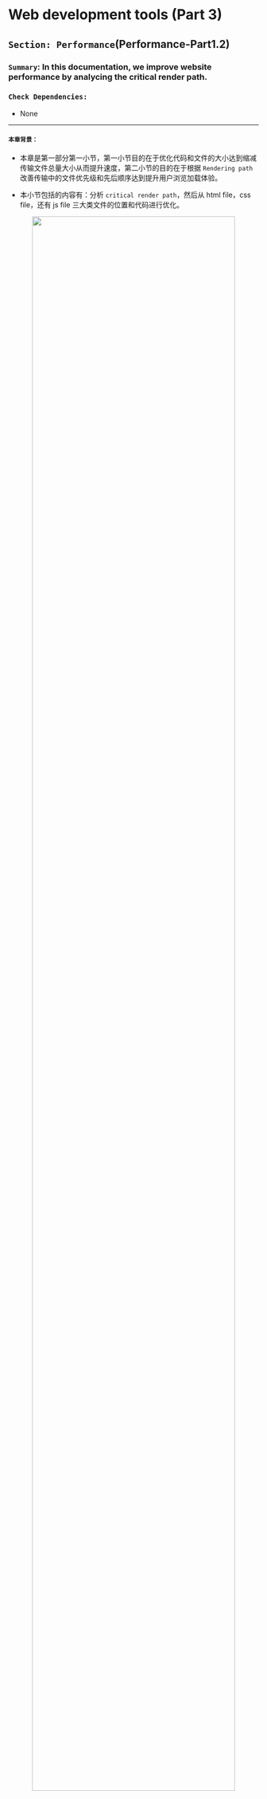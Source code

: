 # Web development tools (Part 3)

## `Section: Performance`(Performance-Part1.2)

### `Summary`: In this documentation, we improve website performance by analycing the critical render path.

### `Check Dependencies:`

- None

------------------------------------------------------------

#### `本章背景：`
- 本章是第一部分第一小节，第一小节目的在于优化代码和文件的大小达到缩减传输文件总量大小从而提升速度，第二小节的目的在于根据 `Rendering path` 改善传输中的文件优先级和先后顺序达到提升用户浏览加载体验。

- 本小节包括的内容有：分析 `critical render path`，然后从 html file，css file，还有 js file 三大类文件的位置和代码进行优化。

<p align="center">
<img src="../assets/w18.png" width=90%>
</p>

------------------------------------------------------------

### `Brief Contents & codes position`
- 3.1 Optimize html file.
- 3.2 Optimize css file.
- 3.3 Optimize js file.
- 3.4 Tools to check website performance.

<p align="center">
<img src="../assets/w17.png" width=90%>
</p>

<p align="center">
<img src="../assets/w16.png" width=90%>
</p>

------------------------------------------------------------

### `Step1: Optimize html file`

A. 正常相对静态的网页的优化规则是使用`普通型`或者`defer型`，如果使用`普通型`则把 js 文件放在最后，css 文件放在前面；如果使用`defer型`，则 js 文件的位置不需要讲究。

B. 当然这种情况只对于相对静态的网页而言，相对动态一点的需要马上执行 js 文件的话就可以考虑`普通型`或者`async型`。

__`Location: ./example1.2/index.html`__

```html
<!DOCTYPE html>
<html lang="en-us">
  <head>
    <!--  App Title  -->
    <title>Keiko Corp</title>
    <!--  App Description  -->
    <meta charset="utf-8">
    <meta name="viewport" content="width=device-width, initial-scale=1.0, minimum-scale=1.0" />

    <link rel="stylesheet" type="text/css" href="css/bootstrap.css"/>
    <link rel="stylesheet" type="text/css" href="css/owl.transitions.css"/>
    <link rel="stylesheet" type="text/css" href="css/owl.carousel.css"/>
    <link rel="stylesheet" type="text/css" href="css/animate.css"/>
    <link rel="stylesheet" type="text/css" href="css/main.css"/>
    
  </head>
  <body>

    <!--  Header Section  -->
    <header>
      <div class="container">
        <div class="logo pull-left animated wow fadeInLeft">
          <img class="logo-image" src="img/logo.png" alt="" title="">
        </div>


        <nav class="pull-left">
          <ul class="list-unstyled">
            <li class="animated wow fadeInLeft" data-wow-delay="0s"><a href="#about">About</a></li>
            <li class="animated wow fadeInLeft" data-wow-delay=".1s"><a href="#app_features">Features</a></li>
            <li class="animated wow fadeInLeft" data-wow-delay=".2s"><a href="#testimonials">Testimonials</a></li>
          </ul>
        </nav>

        <div class="social pull-right">
          <ul class="list-unstyled">
            <li class="animated wow fadeInRight" data-wow-delay=".2s"><a href="#"><img src="img/facebook.png" alt="" title=""></a></li>
            <li class="animated wow fadeInRight" data-wow-delay=".1s"><a href="#"><img src="img/twitter.png" alt="" title=""></a></li>
            <li class="animated wow fadeInRight" data-wow-delay="0s"><a href="#"><img src="img/google.png" alt="" title=""></a></li>
          </ul>
        </div>

        <span class="burger_icon">menu</span>
      </div>
    </header>
    <!--  End Header Section  -->






    <!--  Hero Section  -->
    <section class="hero" id="hero">
      <div class="container">
        <div class="caption">
          <h1 class="text-uppercase  animated wow fadeInLeft">Creators of Robofriends and SmartBrain</h1>
          <p class="enhance text-lowercase  animated wow fadeInLeft">Developers of the future, building for today</p>

          <a href="https://github.com/aneagoie/robofriends" class="app_store_btn text-uppercase animated wow fadeInLeft">
            <i class="android_icon"></i>
            <span>Robofriends</span>
          </a>

          <a href="https://github.com/aneagoie/smart-brain" class="app_store_btn text-uppercase animated wow fadeInLeft">
            <i class="iphone_icon"></i>
            <span>SmartBrain</span>
          </a>
        </div>
      </div>
    </section>
    <!--  End Hero Section  -->






    <!--  Featured On Section  -->
    <section class="featured_on">
      <div class="container">
        <ul class="list-unstyled text-center clearfix">
          <li class="col-xs-6 col-sm-6 col-md-3 animated wow fadeInDown">
            <img src="img/google_logo.png" alt="" title="">
          </li>
          <li class="col-xs-6 col-sm-6 col-md-3 animated wow fadeInDown" data-wow-delay=".2s">
            <img src="img/facebook_logo.png" alt="" title="">
          </li>
          <li class="col-xs-6 col-sm-6 col-md-3 animated wow fadeInDown" data-wow-delay=".3s">
            <img src="img/yahoo_logo.png" alt="" title="">
          </li>
          <li class="col-xs-6 col-sm-6 col-md-3 animated wow fadeInDown" data-wow-delay=".4s">
            <img src="img/paypal_logo.png" alt="" title="">
          </li>
        </ul>
      </div>
    </section>
    <!--  End Featured On Section  -->






    <!--  About Section  -->
    <section class="about" id="about">
      <div class="container">
        <div class="row">
          <div class="col-md-6 text-center animated wow fadeInLeft">
            <div class="iphone">
              <img src="img/iphone.png" alt="" titl="">
            </div>
          </div>
          <div class="col-md-6 animated wow fadeInRight">
            <div class="features_list">
              <h1 class="text-uppercase">The Greatest Products Ever Created</h1>
              <p>Seuismod ligula ipsum vulputate tellus quisque dictum tortor at purus faucibus tincidunt, pellentesque habitant morbi tristique senectus et netus et malesuada fames ac turpis egestas. </p>
              <ul class="list-unstyled">
                <li class="camera_icon">
                  <span>Euismod ligula ipsum vulputate tellus.</span>
                </li>
                <li class="video_icon">
                  <span>Morbi non efficitur nibh sit amet est eros.</span>
                </li>
                <li class="eye_icon">
                  <span>Fusce faucibus ante liberonec luctus egestas.</span>
                </li>
                <li class="pic_icon">
                  <span>Quisque pretium malesuada ornare.</span>
                </li>
                <li class="loc_icon">
                  <span>Cras interdum vestibulum dolor.</span>
                </li>
              </ul>

              <a href="#" class="app_store_btn text-uppercase" id="play_video" data-video="https://www.youtube.com/watch?v=sCX_YMPuJGA?autoplay=1&showinfo=0">
                <i class="play_icon"></i>
                <span>About Video</span>
              </a>
              <a href="#hero" class="app_link">Get the app</a>
            </div>
          </div>
        </div>
      </div>

      <div class="about_video show_video">
        <a href="" class="close_video"></a>
      </div>
    </section>
    <!--  End About Section  -->






    <!--  App Features Section  -->
    <section class="app_features" id="app_features">
      <div class="container">

        <div class="row text-center">
          <div class="col-sm-4 col-md-4 details animated wow fadeInDown" data-wow-delay="0s">
            <img src="img/f_icon1.png" alt="" title="">
            <h1 class="text-uppercase">malesuada fames turpis.</h1>
            <p class="text-lowercase">vel ultrices mauris libero id diam. Vivamus tellus sagittis facilisis nisi quis mollis risus quisque ultrices elit.</p>
          </div>
          <div class="col-sm-4 col-md-4 details animated wow fadeInDown" data-wow-delay=".1s">
            <img src="img/f_icon2.png" alt="" title="">
            <h1 class="text-uppercase">malesuada fames turpis.</h1>
            <p class="text-lowercase">vel ultrices mauris libero id diam. Vivamus tellus sagittis facilisis nisi quis mollis risus quisque ultrices elit.</p>
          </div>
          <div class="col-sm-4 col-md-4 details animated wow fadeInDown" data-wow-delay=".2s">
            <img src="img/f_icon3.png" alt="" title="">
            <h1 class="text-uppercase">malesuada fames turpis.</h1>
            <p class="text-lowercase">vel ultrices mauris libero id diam. Vivamus tellus sagittis facilisis nisi quis mollis risus quisque ultrices elit.</p>
          </div>
        </div>
        <div class="row text-center">
          <div class="col-sm-4 col-md-4 details animated wow fadeInDown" data-wow-delay="0s">
            <img src="img/f_icon4.png" alt="" title="">
            <h1 class="text-uppercase">malesuada fames turpis.</h1>
            <p class="text-lowercase">vel ultrices mauris libero id diam. Vivamus tellus sagittis facilisis nisi quis mollis risus quisque ultrices elit.</p>
          </div>
          <div class="col-sm-4 col-md-4 details animated wow fadeInDown" data-wow-delay=".1s">
            <img src="img/f_icon5.png" alt="" title="">
            <h1 class="text-uppercase">malesuada fames turpis.</h1>
            <p class="text-lowercase">vel ultrices mauris libero id diam. Vivamus tellus sagittis facilisis nisi quis mollis risus quisque ultrices elit.</p>
          </div>
          <div class="col-sm-4 col-md-4 details animated wow fadeInDown" data-wow-delay=".2s">
            <img src="img/f_icon6.png" alt="" title="">
            <h1 class="text-uppercase">malesuada fames turpis.</h1>
            <p class="text-lowercase">vel ultrices mauris libero id diam. Vivamus tellus sagittis facilisis nisi quis mollis risus quisque ultrices elit.</p>
          </div>
        </div>

      </div>
    </section>
    <!--  And App Features Section  -->






    <!--  Testimonials Section  -->
    <section class="testimonials animated wow fadeIn" id="testimonials" data-wow-duration="2s">
      <div class="container">
        <div class="testimonials_list">

          <ul class="list-unstyled text-center slides clearfix" id="tslider">
            <li>
              <blockquote>
                <p>Integer pharetra tellus varius, dictum erat vel, maximus tellus. Sed vitae auctor ipsum. Aliquam luctus erat nec pulvinar vehicula donec congue tortor eget sem condimentum, ut tempor massa porttitor. Praesent tincidunt mi orci  in sollicitudin mi dapibus dapibus pellentesque habitant morbi tristique senectus et malesuada fames turpis egestas.</p>
                <span class="author text-uppercase">John Doe</span>
                <span class="job">Full Stack developer</span>

              </blockquote>
            </li>

            <li>
              <blockquote>
                <p>Integer pharetra tellus varius, dictum erat vel, maximus tellus. Sed vitae auctor ipsum. Aliquam luctus erat nec pulvinar vehicula donec congue tortor eget sem condimentum, ut tempor massa porttitor. Praesent tincidunt mi orci  in sollicitudin mi dapibus dapibus pellentesque habitant morbi tristique senectus et malesuada fames turpis egestas.</p>
                <span class="author text-uppercase">Alex Fredy</span>
                <span class="job">Javascript developer</span>

              </blockquote>
            </li>

            <li>
              <blockquote>
                <p>Integer pharetra tellus varius, dictum erat vel, maximus tellus. Sed vitae auctor ipsum. Aliquam luctus erat nec pulvinar vehicula donec congue tortor eget sem condimentum, ut tempor massa porttitor. Praesent tincidunt mi orci  in sollicitudin mi dapibus dapibus pellentesque habitant morbi tristique senectus et malesuada fames turpis egestas.</p>
                <span class="author text-uppercase">Sara Aliba</span>
                <span class="job">Web Designer</span>

              </blockquote>
            </li>
          </ul>
          <div id="slider_nav">
            <div id="prev_arrow"></div>
            <div id="next_arrow"></div>
          </div>
        </div>
      </div>
    </section>
    <!--  End Testimonials Section  -->






    <!--  Email Subscription Section  -->
    <section class="sub_box">
      <p class="cta_text animated wow fadeInDown">We're hiring. Join Our company!</p>
      <form action="#" metohd="post" class="animated wow fadeIn" data-wow-duration="2s" id="submit_form">
        <input type="email" id="mc-email" placeholder="Enter your email"/>
        <button type="submit" id="mc_submit">
          <i class="icon"></i>
        </button>
      </form>
      <div class="message" id="error_msg">Please Enter A Valid Email.</div>
      <div class="message" id="success_msg">Thank You For Your Subscription.</div>
    </section>
    <!--  End Email Subscription Section  -->






    <!--  Footer Section  -->
    <footer>
      <ul class="list-unstyled list-inline app_platform">
        <li class="animated wow fadeInDown" data-wow-delay="0s">
          <a href=""><img src="img/android_icon.png" alt="" title=""></a>
        </li>
        <li class="animated wow fadeInDown" data-wow-delay=".1s">
          <a href=""><img src="img/ios_icon.png" alt="" title=""></a>
        </li>
        <li class="animated wow fadeInDown" data-wow-delay=".2s">
          <a href=""><img src="img/windows_icon.png" alt="" title=""></a>
        </li>
      </ul>
      <p class="copyright animated wow fadeIn" data-wow-duration="2s"> <strong>Pixelhint</strong>
    </footer>
    <!--  End Footer Section  -->


    <script type="text/javascript" src="js/jquery.js"></script>
    <script type="text/javascript" src="js/ajaxchimp.js"></script>

    <script type="text/javascript" src="js/owl.carousel.min.js"></script>
    <script type="text/javascript" src="js/wow.js"></script>
    <script type="text/javascript" src="js/parallax.js"></script>
    <script type="text/javascript" src="js/nicescroll.js"></script>
    <script type="text/javascript" src="js/main.js"></script>
    <script type="text/javascript" src="js/scrollTo.js"></script>

  </body>
</html>
```

#### `Comment:`
1. Load style tag in the <head>.
2. Load script right before </body>.

### `Step2: Optimize css file.`

1. Above the fold loading. (把次要的 css 文件放在后台下载执行)。
__`Location: ./example1.2/index.html`__

```html
<body>
  <!-- ... -->

  <script type="text/javascript">
    const loadStyleSheet = src => {
      if (document.createStyleSheet) {
        document.createStyleSheet(src);
      } else {
        const stylesheet = document.createElement('link');
        stylesheet.href = src;
        stylesheet.type = 'text/css';
        stylesheet.rel = 'stylesheet';
        document.getElementsByTagName('head')[0].appendChild(stylesheet);
      }
    }
    window.onload = function () {
      console.log('window done');
      loadStyleSheet('./css/styleTest.css');
    }
  </script>
  
</body>
```

2. Media Attributes. (加载的 css 文件根据浏览器大小进行针对下载)。

```html
<head>
  <link rel="stylesheet" href="./css/styleTest2.css" media="only screen and (min-width:500px)">
<head>
```

#### `Comment:`
1. Only load whatever is needed, check each css file. (减少加载无用的语句和文件)
2. Above the fold loading.（重要的首要页面先加载，次要的指定后台加载。）
3. Media Attributes.
4. Less Specificity. （尽量缩减 css 选择器的层数，同时如果 css 内容不多可以考虑使用 `html internal css 或者 inline css`）。

----------------------------------------------------------------------------

<p align="center">
<img src="../assets/w18.png" width=90%>
</p>

----------------------------------------------------------------------------


### `Step3: Optimize js file.`

#### `Comment:`
1. 

### `Step4: Tools to check website performance.`

#### `Comment:`
1.

### `Step5. .`


### `Step6 Concept questions.`

#### `A. What is critical render path?`

- Check this post. [Understanding the critical rendering path, rendering pages in 1 second](https://medium.com/@luisvieira_gmr/understanding-the-critical-rendering-path-rendering-pages-in-1-second-735c6e45b47a)

- Build DOM tree from html file
  - When this process is finished the browser will have the full content of the page, but to be able to render the browser has to wait for the CSS Object Model, also known as CSSOM event, which will tell the browser how the elements should look like when rendered.

- Build CSSOM from css file
  - CSS is one of the most important elements of the critical rendering path, because the browser blocks page rendering until it receives and processes all the css files in your page, CSS is render blocking.

- The Render Tree
  - This stage is where the browser `combines the DOM and CSSOM`, this process outputs a final render tree, which contains both the content and the style information of all the visible content on the screen.

- Layout
  - This stage is where the browser calculates the size and position of each visible element on the page, every time an update to the render tree is made, or the size of the viewport changes, the browser has to run layout again.

- Paint
  - When we get to the paint stage, the browser has to pick up the layout result, and paint the pixels to the screen, beware in this stage that not all styles have the same paint times, also combinations of styles can have a greater paint time than the sum of their parts. For an instance mixing a border-radius with a box-shadow, can triple the paint time of an element instead of using just one of the latter.

------------------------------------------------------------

#### `B. How does the browser rendering engine work?`

In order to render content the browser has to go through a series of steps:
1. Document Object Model(DOM)
2. CSS object model(CSSOM)
3. Render Tree
4. Layout
5. Paint.

------------------------------------------------------------

#### `C. Dealing with Javascript.`

- Javascript is a powerful tool that can manipulate both the DOM and CSSOM, so to execute Javascript, the browser has to wait for the DOM, then it has to download and parse all the CSS files, get to the CSSOM event and only then finally execute Javascript.

- When the parser finds a script tag it blocks DOM construction, then waits for the browser to get the file and for the javascript engine to parse the script, this is why Javascript is parser blocking.

------------------------------------------------------------

#### `D. 个人理解`
  1. 浏览器的运作是这样的，收到 html 文件之后，就从上往下读取代码，这个过程叫做 parsing ，目的是为了建立 DOM。
  2. 在 parsing 过程中，如果遇到了 css 文件，parsing 会被打断，DOM 的建立也会停止。这时会进行下载和读取对应 css 文件的代码，目的是为了建立 CSSOM。
  3. 由上可见，html parsing 跟 css 的读取是共用一个线程的，所以也会有人把它们放在一起讨论。
  4. 关于 js 文件的下载，就相对不一样。首先相同的是 js 文件跟 css 文件一样，会打断所有关于 DOM 和 CSSOM 的过程，而且 js 因为是动态互动属性，所以现在会把它的下载和执行过程分多种情况讨论，下面讨论一些常见情况：

    - 如果网页是静态为主，那么应该把 js 文件放在最后，等对应的 DOM 和 CSSOM 建立完成后再下载并执行 js 文件。

    - 对于上一种情况，也可以考虑使用`defer`型，`defer`型可以开出一条或多条新进程同步下载 js 文件而不打断整体进程，当下载完毕时不马上执行，在其他同步脚本执行后，DOMContentLoaded 事件前依次执行。`具有顺序性。`

    - 如果相关的 js 文件是需要马上对已建立的 DOM 进行改动的，可以使用普通型或者 `async`型，`async`型可以开出一条或多条新进程同步下载 js 文件而不打断整体进程，当下载完毕时马上执行，这时会打断原有的整体进程。但需要注意的是如果有多个`async`连续进行的话，执行时的顺序是无法分先后的，甚至是随机的。`不具有顺序性。`

    - 如果相关的 js 文件是不需要马上对已建立的 DOM 进行改动的，可以考虑使用`defer`型。

  5. 综上所述，js 文件里面的3种类型，主要是看当前页面加载的需要，有些是偏向先加载头部的就先执行 js 文件，如果页面不复杂的话可以最后加载 js 文件，而`async`和`defer`型都可以实现异步并行下载，但最大的区别是`async`马上执行且多个无确定顺序，`defer`最后执行且多个可确定顺序。3种类型都是根据实际需要无分好坏，在实际情况中 js 文件对 DOM 的操作可以是多次且有可能是马上的，还有先后的，所以根据实际情况结合3种类型一同出现也不奇怪。

  6. 为了帮助理解可以看下面的流程图对比：

  - 普通型：马上打断主进程进行下载并执行 js 文件
  - async 型：不打断主进行下载 js 文件，完成下载后打断主进程，执行 js 文件，如果是多个文件执行则是异步执行，不保证顺序。
  - defer 型：不打断主进程进行下载 js 文件，完成下载后执行，主进程完成后按顺序执行。

<p align="center">
<img src="../assets/w15.png" width=90%>
</p>




